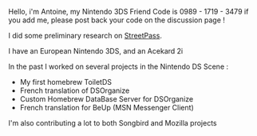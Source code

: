 Hello, i'm Antoine, my Nintendo 3DS Friend Code is 0989 - 1719 - 3479 if
you add me, please post back your code on the discussion page !

I did some preliminary research on [StreetPass](StreetPass "wikilink").

I have an European Nintendo 3DS, and an Acekard 2i

In the past I worked on several projects in the Nintendo DS Scene :

- My first homebrew ToiletDS
- French translation of DSOrganize
- Custom Homebrew DataBase Server for DSOrganize
- French translation for BeUp (MSN Messenger Client)

I'm also contributing a lot to both Songbird and Mozilla projects
